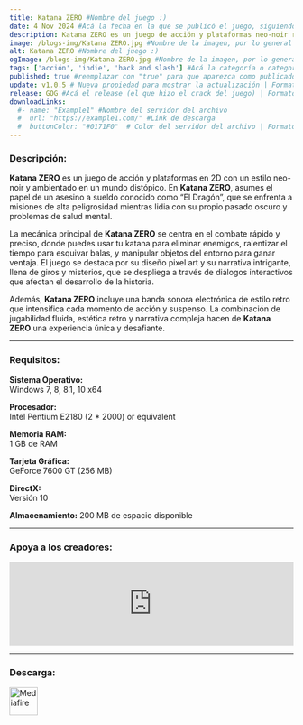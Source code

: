 ```yaml
---
title: Katana ZERO #Nombre del juego :)
date: 4 Nov 2024 #Acá la fecha en la que se publicó el juego, siguiendo este formato: Dia "30", Mes "Oct", Año "2024" = como debe quedar: 30 Oct 2024
description: Katana ZERO es un juego de acción y plataformas neo-noir rebosante de personalidad, acción vertiginosa y combates de muerte instantánea. Usa tu espada, corre y manipula el tiempo para desvelar tu pasado en un despliegue acrobático brutalmente estético. #Acá una mini descripción del juego
image: /blogs-img/Katana ZERO.jpg #Nombre de la imagen, por lo general es exactamente el mismo nombre que el juego excluyendo lo ":" (Dos puntos)
alt: Katana ZERO #Nombre del juego :)
ogImage: /blogs-img/Katana ZERO.jpg #Nombre de la imagen, por lo general es exactamente el mismo nombre que el juego excluyendo lo ":" (Dos puntos)
tags: ['acción', 'indie', 'hack and slash'] #Acá la categoría o categorías del juego, si es más de una se coloca en este formato: ['categoría1', 'categoría2']
published: true #reemplazar con "true" para que aparezca como publicado
update: v1.0.5 # Nueva propiedad para mostrar la actualización | Formato: v1.0.0
release: GOG #Acá el release (el que hizo el crack del juego) | Formato: Nicolhetti
downloadLinks:
  #- name: "Example1" #Nombre del servidor del archivo
  #  url: "https://example1.com/" #Link de descarga
  #  buttonColor: "#0171F0"  # Color del servidor del archivo | Formato hexadecimal | MediaFire: #0171F0 | Buzzheavier: #FF6600 |
---
```


<!--En VSCode seleccionando una palabra, por ejemplo: "Katana-ZERO" y apretando Ctrl+F2 se seleccionan todas las palabras iguales-->

### Descripción:
**Katana ZERO** es un juego de acción y plataformas en 2D con un estilo neo-noir y ambientado en un mundo distópico. En **Katana ZERO**, asumes el papel de un asesino a sueldo conocido como “El Dragón”, que se enfrenta a misiones de alta peligrosidad mientras lidia con su propio pasado oscuro y problemas de salud mental. 

La mecánica principal de **Katana ZERO** se centra en el combate rápido y preciso, donde puedes usar tu katana para eliminar enemigos, ralentizar el tiempo para esquivar balas, y manipular objetos del entorno para ganar ventaja. El juego se destaca por su diseño pixel art y su narrativa intrigante, llena de giros y misterios, que se despliega a través de diálogos interactivos que afectan el desarrollo de la historia.

Además, **Katana ZERO** incluye una banda sonora electrónica de estilo retro que intensifica cada momento de acción y suspenso. La combinación de jugabilidad fluida, estética retro y narrativa compleja hacen de **Katana ZERO** una experiencia única y desafiante.
<!--Prompt para Chat-GPT: Hazme una descripción para el juego "Katana-ZERO" y cada que menciones "Katana-ZERO" ponlo en negrita -->

---

### Requisitos:
**Sistema Operativo:**  
Windows 7, 8, 8.1, 10 x64

**Procesador:**  
Intel Pentium E2180 (2 * 2000) or equivalent

**Memoria RAM:**  
1 GB de RAM

**Tarjeta Gráfica:**  
GeForce 7600 GT (256 MB)

**DirectX:**  
Versión 10

**Almacenamiento:** 
200 MB de espacio disponible

<!--Si falta o sobra un requisito se quita o se agrega manteniendo el mismo formato-->

---

### Apoya a los creadores:
<iframe src="https://store.steampowered.com/widget/460950/" frameborder="0" style="background-color: transparent; width: 100% !important; aspect-ratio: 646 / 190;"></iframe>

<!--Reemplazar los numeros (AppID) del juego (en este caso 2668510) por el numero (AppID) correspondiente con el juego a publicar-->
<!--El AppID se encuentra en la URL del Juego en Steam-->

---

### Descarga:

[<img src="https://gist.github.com/cxmeel/0dbc95191f239b631c3874f4ccf114e2/raw/download.svg" alt="Mediafire" height="50" />](https://www.mediafire.com/file/x8fvz9g31wj6geg/Katana_ZERO.zip/file)

<!-- # se debe reemplazar por el link de descarga-->

<!--NOMBRE-DEL-SERVICIO se debe reemplazar por el servicio donde está subido el juego-->